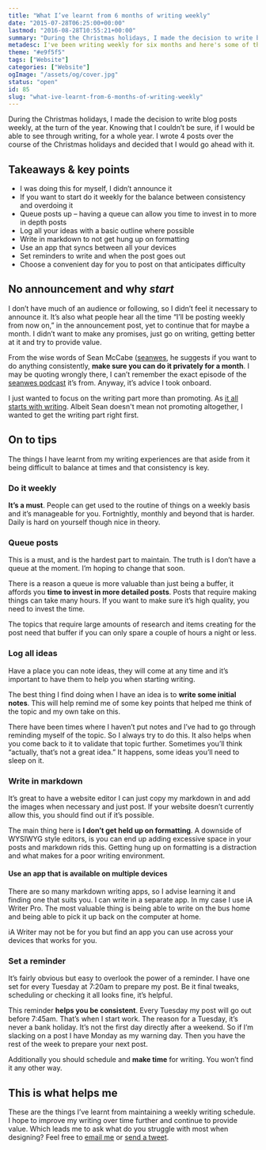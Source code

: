 ```yaml
---
title: "What I’ve learnt from 6 months of writing weekly"
date: "2015-07-28T06:25:00+00:00"
lastmod: "2016-08-28T10:55:21+00:00"
summary: "During the Christmas holidays, I made the decision to write blog posts weekly, at the turn of the year. Knowing that I couldn’t be sure, if I would be able to see through writing, for a whole year. I wrote 4 posts over the course of the Christmas holidays and decided that I would go ahead with it."
metadesc: I've been writing weekly for six months and here's some of the things I've learnt over that time."
theme: "#e9f5f5"
tags: ["Website"]
categories: ["Website"]
ogImage: "/assets/og/cover.jpg"
status: "open"
id: 85
slug: "what-ive-learnt-from-6-months-of-writing-weekly"
---
```


During the Christmas holidays, I made the decision to write blog posts weekly, at the turn of the year. Knowing that I couldn’t be sure, if I would be able to see through writing, for a whole year. I wrote 4 posts over the course of the Christmas holidays and decided that I would go ahead with it.

## Takeaways & key points
- I was doing this for myself, I didn’t announce it
- If you want to start do it weekly for the balance between consistency and overdoing it
- Queue posts up – having a queue can allow you time to invest in to more in depth posts
- Log all your ideas with a basic outline where possible
- Write in markdown to not get hung up on formatting
- Use an app that syncs between all your devices
- Set reminders to write and when the post goes out
- Choose a convenient day for you to post on that anticipates difficulty

## No announcement and why *start*
I don’t have much of an audience or following, so I didn’t feel it necessary to announce it. It’s also what people hear all the time “I’ll be posting weekly from now on,” in the announcement post, yet to continue that for maybe a month. I didn’t want to make any promises, just go on writing, getting better at it and try to provide value.

From the wise words of Sean McCabe ([seanwes](http://seanwes.com), he suggests if you want to do anything consistently, **make sure you can do it privately for a month**. I may be quoting wrongly there, I can’t remember the exact episode of the [seanwes podcast](http://seanwes.com/podcast) it’s from. Anyway, it’s advice I took onboard. 

I just wanted to focus on the writing part more than promoting. As [it all starts with writing](http://seanwes.com/podcast/139-it-all-starts-with-writing-again/). Albeit Sean doesn't mean not promoting altogether, I wanted to get the writing part right first.

## On to tips
The things I have learnt from my writing experiences are that aside from it being difficult to balance at times and that consistency is key. 

### Do it weekly
**It’s a must**. People can get used to the routine of things on a weekly basis and it’s manageable for you. Fortnightly, monthly and beyond that is harder. Daily is hard on yourself though nice in theory.

### Queue posts
This is a must, and is the hardest part to maintain. The truth is I don’t have a queue at the moment. I’m hoping to change that soon. 

There is a reason a queue is more valuable than just being a buffer, it affords you **time to invest in more detailed posts**. Posts that require making things can take many hours. If you want to make sure it’s high quality, you need to invest the time.

The topics that require large amounts of research and items creating for the post need that buffer if you can only spare a couple of hours a night or less.

### Log all ideas
Have a place you can note ideas, they will come at any time and it’s important to have them to help you when starting writing. 

The best thing I find doing when I have an idea is to **write some initial notes**. This will help remind me of some key points that helped me think of the topic and my own take on this. 

There have been times where I haven’t put notes and I’ve had to go through reminding myself of the topic. So I always try to do this. It also helps when you come back to it to validate that topic further. Sometimes you’ll think “actually, that’s not a great idea.” It happens, some ideas you’ll need to sleep on it.

### Write in markdown
It’s great to have a website editor I can just copy my markdown in and add the images when necessary and just post. If your website doesn’t currently allow this, you should find out if it’s possible.

The main thing here is **I don’t get held up on formatting**. A downside of WYSIWYG style editors, is you can end up adding excessive space in your posts and markdown rids this. Getting hung up on formatting is a distraction and what makes for a poor writing environment.

#### Use an app that is available on multiple devices
There are so many markdown writing apps, so I advise learning it and finding one that suits you. I can write in a separate app. In my case I use iA Writer Pro. The most valuable thing is being able to write on the bus home and being able to pick it up back on the computer at home.

iA Writer may not be for you but find an app you can use across your devices that works for you.

### Set a reminder
It’s fairly obvious but easy to overlook the power of a reminder. I have one set for every Tuesday at 7:20am to prepare my post. Be it final tweaks, scheduling or checking it all looks fine, it’s helpful.

This reminder **helps you be consistent**. Every Tuesday my post will go out before 7:45am. That’s when I start work. The reason for a Tuesday, it’s never a bank holiday. It’s not the first day directly after a weekend. So if I’m slacking on a post I have Monday as my warning day. Then you have the rest of the week to prepare your next post.

Additionally you should schedule and **make time** for writing. You won’t find it any other way.

## This is what helps me
These are the things I’ve learnt from maintaining a weekly writing schedule. I hope to improve my writing over time further and continue to provide value. Which leads me to ask what do you struggle with most when designing? Feel free to [email me](http://iamsteve.me/contact) or [send a tweet](http://twitter.com/irsteve).
